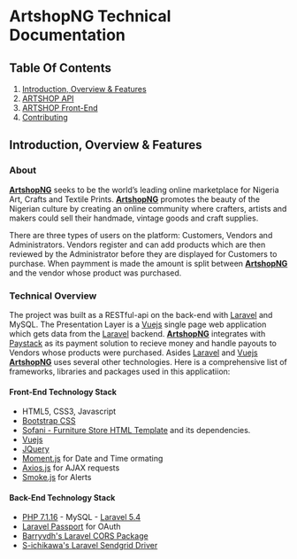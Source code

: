 # ArtshopNG Technical Documentation

<!-- The project is a Laravel based rest api with a Vuejs front end. The entry point of the vuejs app is resources/views/welcome.blade.php
The vue js app itself lives in public/artshop. We will appreciate all the help you can give with this. Thanks! -->

## Table Of Contents
1. [Introduction, Overview & Features](#introduction)
2. [ARTSHOP API](#artshop-api)
3. [ARTSHOP Front-End](#artshop-frontend)
4. [Contributing](#contributing)

## Introduction, Overview & Features <a name="introduction"></a>

### About
**[ArtshopNG](http://artshop.com.ng)** seeks to be the world’s leading online marketplace for Nigeria Art, Crafts and Textile Prints. **[ArtshopNG](http://artshop.com.ng)** promotes the beauty of the Nigerian culture by creating an online community where crafters, artists and makers could sell their handmade, vintage goods and craft supplies. <br>

There are three types of users on the platform: Customers, Vendors and Administrators. Vendors register and can add products which are then reviewed by the Administrator before they are displayed for Customers to purchase. When paymment is made the amount is split between **[ArtshopNG](http://artshop.com.ng)** and the vendor whose product was purchased.


### Technical Overview
The project was built as a RESTful-api on the back-end with [Laravel](https://laravel.com) and MySQL. The Presentation Layer is a [Vuejs](https://vuejs.org) single page web application which gets data from the [Laravel](https://laravel.com) backend. **[ArtshopNG](http://artshop.com.ng)** integrates with [Paystack](https://paystack.com) as its payment solution to recieve money and handle payouts to Vendors whose products were purchased. Asides [Laravel](https://laravel.com) and [Vuejs](https://vuejs.org) **[ArtshopNG](http://artshop.com.ng)** uses several other technologies. Here is a comprehensive list of frameworks, libraries and packages used in this applicatiion:

#### Front-End Technology Stack
- HTML5, CSS3, Javascript
- [Bootstrap CSS](https://getbootstrap.com)
- [Sofani - Furniture Store HTML Template](https://themeforest.net/item/sofani-furniture-store-html-template/19892365) and its dependencies.
- [Vuejs](https://vuejs.org)
- [JQuery](https://jquery.com/)
- [Moment.js](https://momentjs.com/) for Date and Time ormating
- [Axios.js](https://github.com/axios/axios) for AJAX requests
- [Smoke.js](https://smoke-js.com/) for Alerts

#### Back-End Technology Stack

- [PHP 7.1.16](http://php.net) - MySQL - [Laravel 5.4](https://laravel.com/docs/5.4)
- [Laravel Passport](https://laravel.com/docs/5.4/passport) for OAuth
- [Barryvdh's Laravel CORS Package](https://github.com/barryvdh/laravel-cors)
- [S-ichikawa's Laravel Sendgrid Driver](https://github.com/s-ichikawa/laravel-sendgrid-driver)